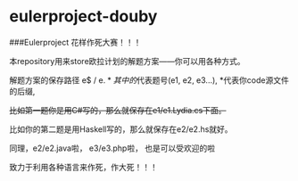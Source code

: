 eulerproject-douby
==================

###Eulerproject 花样作死大赛！！！

本repository用来store欧拉计划的解题方案——你可以用各种方式。

解题方案的保存路径 e$ / e$.*  其中的$代表题号(e1, e2, e3...), *代表你code源文件的后缀, 

~~比如第一题你是用C#写的，那么就保存在e1/e1.Lydia.cs下面。~~

比如你的第二题是用Haskell写的，那么就保存在e2/e2.hs就好。

同理，e2/e2.java啦， e3/e3.php啦， 也是可以受欢迎的啦

致力于利用各种语言来作死，作大死！！！
